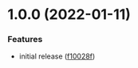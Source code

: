 # 1.0.0 (2022-01-11)


### Features

* initial release ([f10028f](https://github.com/sitkoru/docker-deploy-action/commit/f10028ff4ee2d85ad72b7ce024c4a66e2d22736d))
